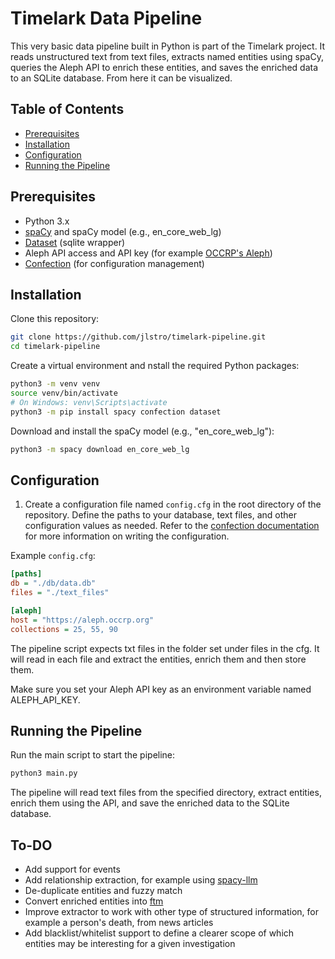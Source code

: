 # Timelark Data Pipeline

This very basic data pipeline built in Python is part of the Timelark project. It reads unstructured text from text files, extracts named entities using spaCy, queries the Aleph API to enrich these entities, and saves the enriched data to an SQLite database. From here it can be visualized.

## Table of Contents

- [Prerequisites](#prerequisites)
- [Installation](#installation)
- [Configuration](#configuration)
- [Running the Pipeline](#running-the-pipeline)

## Prerequisites

- Python 3.x
- [spaCy](https://spacy.io/) and spaCy model (e.g., en_core_web_lg)
- [Dataset](https://dataset.readthedocs.io/en/latest/index.html) (sqlite wrapper)
- Aleph API access and API key (for example [OCCRP's Aleph](https://aleph.occrp.org/))
- [Confection](https://github.com/explosion/confection) (for configuration management)

## Installation

Clone this repository:

```bash
git clone https://github.com/jlstro/timelark-pipeline.git
cd timelark-pipeline
```

Create a virtual environment and nstall the required Python packages:

```bash
python3 -m venv venv
source venv/bin/activate  
# On Windows: venv\Scripts\activate
python3 -m pip install spacy confection dataset
```

Download and install the spaCy model (e.g., "en_core_web_lg"):

``` bash
python3 -m spacy download en_core_web_lg
```

## Configuration

1. Create a configuration file named `config.cfg` in the root directory of the repository. Define the paths to your database, text files, and other configuration values as needed. Refer to the [confection documentation](https://github.com/timelark/confection) for more information on writing the configuration.

Example `config.cfg`:

```ini
[paths]
db = "./db/data.db"
files = "./text_files"

[aleph]
host = "https://aleph.occrp.org"
collections = 25, 55, 90
```
The pipeline script expects txt files in the folder set under files in the cfg. It will read in each file and extract the entities, enrich them and then store them.

Make sure you set your Aleph API key as an environment variable named ALEPH_API_KEY.

## Running the Pipeline

Run the main script to start the pipeline:

```bash
python3 main.py
```

The pipeline will read text files from the specified directory, extract entities, enrich them using the API, and save the enriched data to the SQLite database.

## To-DO

- Add support for events
- Add relationship extraction, for example using [spacy-llm](https://github.com/explosion/spacy-llm)
- De-duplicate entities and fuzzy match
- Convert enriched entities into [ftm](https://github.com/alephdata/followthemoney)
- Improve extractor to work with other type of structured information, for example a person's death, from news articles
- Add blacklist/whitelist support to define a clearer scope of which entities may be interesting for a given investigation